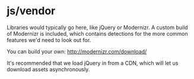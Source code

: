 js/vendor
=========

Libraries would typically go here, like jQuery or Modernizr.
A custom build of Modernizr is included, which contains detections for the more common features we'd need to look out for.

You can build your own: http://modernizr.com/download/

It's recommended that we load jQuery in from a CDN, which will let us download assets asynchronously.